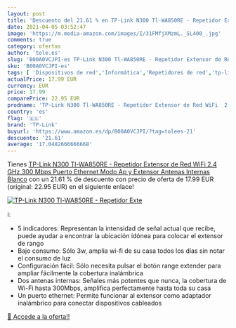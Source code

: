 ```yaml
---
layout: post
title: 'Descuento del 21.61 % en TP-Link N300 Tl-WA850RE - Repetidor Exte'
date: 2021-04-05 03:52:47
image: 'https://m.media-amazon.com/images/I/31FMfjXMzmL._SL400_.jpg'
comments: true
category: ofertas
author: 'tole.es'
slug: 'B00A0VCJPI-es TP-Link N300 Tl-WA850RE - Repetidor Extensor de Red WiFi...'
sku: 'B00A0VCJPI-es'
tags: [ 'Dispositivos de red','Informática','Repetidores de red','tp-link','wifi', ]
actualPrice: 17.99 EUR
currency: EUR
price: 17.99
comparePrice: 22.95 EUR
prodname: 'TP-Link N300 Tl-WA850RE - Repetidor Extensor de Red WiFi  2.4 GHz  300 Mbps  Puerto Ethernet  Modo Ap y Extensor  Antenas Internas   Blanco'
country: 'es'
flag: '🇪🇸'
brand: 'TP-Link'
buyurl: 'https://www.amazon.es/dp/B00A0VCJPI/?tag=tolees-21'
descuento: '21.61'
average: '17.0482666666668'
---
```


Tienes [TP-Link N300 Tl-WA850RE - Repetidor Extensor de Red WiFi  2.4 GHz  300 Mbps  Puerto Ethernet  Modo Ap y Extensor  Antenas Internas   Blanco](https://www.amazon.es/dp/B00A0VCJPI/?tag=tolees-21) con un 21.61 % de descuento con precio de oferta de 17.99 EUR (original: 22.95 EUR) en el siguiente enlace!

[![TP-Link N300 Tl-WA850RE - Repetidor Exte](https://m.media-amazon.com/images/I/31FMfjXMzmL._SL400_.jpg)](https://www.amazon.es/dp/B00A0VCJPI/?tag=tolees-21)

ℹ️:

- 5 indicadores: Representan la intensidad de señal actual que recibe, puede ayudar a encontrar la ubicación idónea para colocar el extensor de rango
- Bajo consumo: Sólo 3w, amplia wi-fi de su casa todos los días sin notar el consumo de luz
- Configuración fácil: Sólo necesita pulsar el botón range extender para ampliar fácilmente la cobertura inalámbrica
- Dos antenas internas: Señales más potentes que nunca, la cobertura de Wi-Fi hasta 300Mbps, amplifica perfectamente hasta toda su casa
- Un puerto ethernet: Permite funcionar al extensor como adaptador inalámbrico para conectar dispositivos cableados

[🛒 Accede a la oferta!!](https://www.amazon.es/dp/B00A0VCJPI/?tag=tolees-21)
